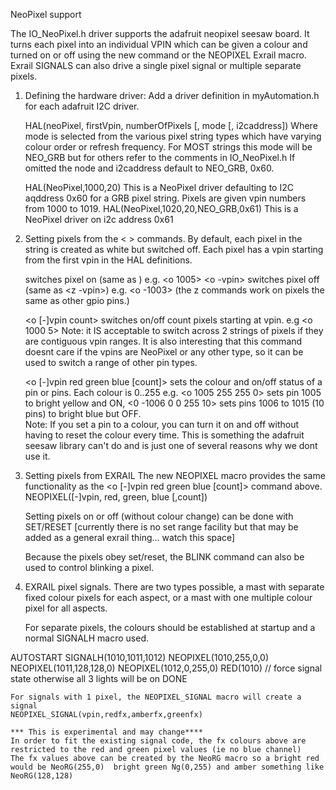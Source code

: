 NeoPixel support

The IO_NeoPixel.h driver supports the adafruit neopixel seesaw board. It turns each pixel into an individual VPIN which can be given a colour and turned on or off using the new <o> command or the NEOPIXEL Exrail macro. Exrail SIGNALS can also drive a single pixel signal or multiple separate pixels.


1.  Defining the hardware driver:
    Add a driver definition in myAutomation.h for each adafruit I2C driver.

    HAL(neoPixel, firstVpin, numberOfPixels [, mode [, i2caddress])
      Where mode is selected from the various pixel string types which have varying
      colour order or refresh frequency. For MOST strings this mode will be NEO_GRB but for others refer to the comments in IO_NeoPixel.h
      If omitted the node and i2caddress default to NEO_GRB, 0x60.

    HAL(NeoPixel,1000,20)
       This is a NeoPixel driver defaulting to I2C aqddress 0x60 for a GRB pixel string. Pixels are given vpin numbers from 1000 to 1019. 
    HAL(NeoPixel,1020,20,NEO_GRB,0x61)
       This is a NeoPixel driver on i2c address 0x61    

2. Setting pixels from the < > commands.
    By default, each pixel in the string is created as white but switched off.
    Each pixel has a vpin starting from the first vpin in the HAL definitions.

    <o vpin>   switches pixel on  (same as <z vpin>) e.g. <o 1005>
    <o -vpin> switches pixel off (same as <z -vpin>) e.g. <o -1003>
    (the z commands work on pixels the same as other gpio pins.)

    <o [-]vpin count> switches on/off count pixels starting at vpin. e.g <o 1000 5>
    Note: it IS acceptable to switch across 2 strings of pixels if they are contiguous vpin ranges.  It is also interesting that this command doesnt care if the vpins are NeoPixel or any other type, so it can be used to switch a range of other pin types. 

    <o [-]vpin red green blue [count]> sets the colour and on/off status of a pin or pins. Each colour is 0..255 e.g. <o 1005 255 255 0>  sets pin 1005 to bright yellow and ON, <0 -1006 0 0 255 10>  sets pins 1006 to 1015 (10 pins) to bright blue but OFF.     
    Note: If you set a pin to a colour, you can turn it on and off without having to reset the colour every time. This is something the adafruit seesaw library can't do and is just one of several reasons why we dont use it.  

3. Setting pixels from EXRAIL
    The new NEOPIXEL macro provides the same functionality as the    <o [-]vpin red green blue [count]> command above. 
    NEOPIXEL([-]vpin, red, green, blue [,count])
    
    Setting pixels on or off (without colour change) can be done with SET/RESET [currently there is no set range facility but that may be added as a general exrail thing... watch this space]

    Because the pixels obey set/reset, the BLINK command can also be used to control blinking a pixel.

4. EXRAIL pixel signals.
    There are two types possible, a mast with separate fixed colour pixels for each aspect, or a mast with one multiple colour pixel for all aspects.

    For separate pixels, the colours should be established at startup and a normal SIGNALH macro used.
    
  AUTOSTART 
    SIGNALH(1010,1011,1012)
    NEOPIXEL(1010,255,0,0)       
    NEOPIXEL(1011,128,128,0)
    NEOPIXEL(1012,0,255,0)
    RED(1010)  // force signal state otherwise all 3 lights will be on
    DONE 

    For signals with 1 pixel, the NEOPIXEL_SIGNAL macro will create a signal 
    NEOPIXEL_SIGNAL(vpin,redfx,amberfx,greenfx)

    *** This is experimental and may change****
    In order to fit the existing signal code, the fx colours above are restricted to the red and green pixel values (ie no blue channel) 
    The fx values above can be created by the NeoRG macro so a bright red would be NeoRG(255,0)  bright green Ng(0,255) and amber something like NeoRG(128,128)
      
  
